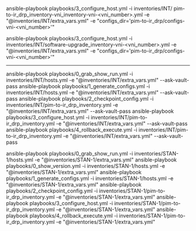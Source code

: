  ansible-playbook playbooks/3_configure_host.yml -i inventories/INT/ pim-to-ir_drp_inventory-vni_inventory-vni-<vni_number>.yml -e "@inventories/INT/extra_vars.yml" -e "configs_dir='pim-to-ir_drp/configs-vni-<vni_number>'"

 ansible-playbook playbooks/3_configure_host.yml -i inventories/INT/software-upgrade_inventory-vni-<vni_number>.yml -e "@inventories/INT/extra_vars.yml" -e "configs_dir='pim-to-ir_drp/configs-vni-<vni_number>'"

----
ansible-playbook playbooks/0_grab_show_run.yml -i inventories/INT/hosts.yml -e "@inventories/INT/extra_vars.yml" --ask-vault-pass
ansible-playbook playbooks/1_generate_configs.yml -i inventories/INT/hosts.yml -e "@inventories/INT/extra_vars.yml" --ask-vault-pass
ansible-playbook playbooks/2_checkpoint_config.yml -i inventories/INT/pim-to-ir_drp_inventory.yml -e "@inventories/INT/extra_vars.yml" --ask-vault-pass
ansible-playbook playbooks/3_configure_host.yml -i inventories/INT/pim-to-ir_drp_inventory.yml -e "@inventories/INT/extra_vars.yml" --ask-vault-pass
ansible-playbook playbooks/4_rollback_execute.yml -i inventories/INT/pim-to-ir_drp_inventory.yml -e "@inventories/INT/extra_vars.yml" --ask-vault-pass

ansible-playbook playbooks/0_grab_show_run.yml -i inventories/STAN-1/hosts.yml -e "@inventories/STAN-1/extra_vars.yml"
ansible-playbook playbooks/0_show_version.yml -i inventories/STAN-1/hosts.yml -e "@inventories/STAN-1/extra_vars.yml"
ansible-playbook playbooks/1_generate_configs.yml -i inventories/STAN-1/hosts.yml -e "@inventories/STAN-1/extra_vars.yml"
ansible-playbook playbooks/2_checkpoint_config.yml -i inventories/STAN-1/pim-to-ir_drp_inventory.yml -e "@inventories/STAN-1/extra_vars.yml"
ansible-playbook playbooks/3_configure_host.yml -i inventories/STAN-1/pim-to-ir_drp_inventory.yml -e "@inventories/STAN-1/extra_vars.yml"
ansible-playbook playbooks/4_rollback_execute.yml -i inventories/STAN-1/pim-to-ir_drp_inventory.yml -e "@inventories/STAN-1/extra_vars.yml"
